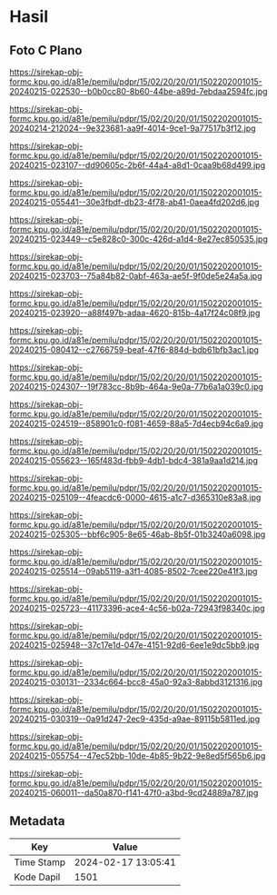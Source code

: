 # Hasil

## Foto C Plano

https://sirekap-obj-formc.kpu.go.id/a81e/pemilu/pdpr/15/02/20/20/01/1502202001015-20240215-022530--b0b0cc80-8b60-44be-a89d-7ebdaa2594fc.jpg

https://sirekap-obj-formc.kpu.go.id/a81e/pemilu/pdpr/15/02/20/20/01/1502202001015-20240214-212024--9e323681-aa9f-4014-9ce1-9a77517b3f12.jpg

https://sirekap-obj-formc.kpu.go.id/a81e/pemilu/pdpr/15/02/20/20/01/1502202001015-20240215-023107--dd90605c-2b6f-44a4-a8d1-0caa9b68d499.jpg

https://sirekap-obj-formc.kpu.go.id/a81e/pemilu/pdpr/15/02/20/20/01/1502202001015-20240215-055441--30e3fbdf-db23-4f78-ab41-0aea4fd202d6.jpg

https://sirekap-obj-formc.kpu.go.id/a81e/pemilu/pdpr/15/02/20/20/01/1502202001015-20240215-023449--c5e828c0-300c-426d-a1d4-8e27ec850535.jpg

https://sirekap-obj-formc.kpu.go.id/a81e/pemilu/pdpr/15/02/20/20/01/1502202001015-20240215-023703--75a84b82-0abf-463a-ae5f-9f0de5e24a5a.jpg

https://sirekap-obj-formc.kpu.go.id/a81e/pemilu/pdpr/15/02/20/20/01/1502202001015-20240215-023920--a88f497b-adaa-4620-815b-4a17f24c08f9.jpg

https://sirekap-obj-formc.kpu.go.id/a81e/pemilu/pdpr/15/02/20/20/01/1502202001015-20240215-080412--c2766759-beaf-47f6-884d-bdb61bfb3ac1.jpg

https://sirekap-obj-formc.kpu.go.id/a81e/pemilu/pdpr/15/02/20/20/01/1502202001015-20240215-024307--19f783cc-8b9b-464a-9e0a-77b6a1a039c0.jpg

https://sirekap-obj-formc.kpu.go.id/a81e/pemilu/pdpr/15/02/20/20/01/1502202001015-20240215-024519--858901c0-f081-4659-88a5-7d4ecb94c6a9.jpg

https://sirekap-obj-formc.kpu.go.id/a81e/pemilu/pdpr/15/02/20/20/01/1502202001015-20240215-055623--165f483d-fbb9-4db1-bdc4-381a9aa1d214.jpg

https://sirekap-obj-formc.kpu.go.id/a81e/pemilu/pdpr/15/02/20/20/01/1502202001015-20240215-025109--4feacdc6-0000-4615-a1c7-d365310e83a8.jpg

https://sirekap-obj-formc.kpu.go.id/a81e/pemilu/pdpr/15/02/20/20/01/1502202001015-20240215-025305--bbf6c905-8e65-46ab-8b5f-01b3240a6098.jpg

https://sirekap-obj-formc.kpu.go.id/a81e/pemilu/pdpr/15/02/20/20/01/1502202001015-20240215-025514--09ab5119-a3f1-4085-8502-7cee220e41f3.jpg

https://sirekap-obj-formc.kpu.go.id/a81e/pemilu/pdpr/15/02/20/20/01/1502202001015-20240215-025723--41173396-ace4-4c56-b02a-72943f98340c.jpg

https://sirekap-obj-formc.kpu.go.id/a81e/pemilu/pdpr/15/02/20/20/01/1502202001015-20240215-025948--37c17e1d-047e-4151-92d6-6ee1e9dc5bb9.jpg

https://sirekap-obj-formc.kpu.go.id/a81e/pemilu/pdpr/15/02/20/20/01/1502202001015-20240215-030131--2334c664-bcc8-45a0-92a3-8abbd3121316.jpg

https://sirekap-obj-formc.kpu.go.id/a81e/pemilu/pdpr/15/02/20/20/01/1502202001015-20240215-030319--0a91d247-2ec9-435d-a9ae-89115b5811ed.jpg

https://sirekap-obj-formc.kpu.go.id/a81e/pemilu/pdpr/15/02/20/20/01/1502202001015-20240215-055754--47ec52bb-10de-4b85-9b22-9e8ed5f565b6.jpg

https://sirekap-obj-formc.kpu.go.id/a81e/pemilu/pdpr/15/02/20/20/01/1502202001015-20240215-060011--da50a870-f141-47f0-a3bd-9cd24889a787.jpg


## Metadata

| Key        | Value               |
| ---------- | ------------------- |
| Time Stamp | 2024-02-17 13:05:41 |
| Kode Dapil | 1501                |



